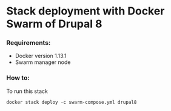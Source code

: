 # Stack deployment with Docker Swarm of Drupal 8

### Requirements:

- Docker version 1.13.1
- Swarm manager node 

### How to:
To run this stack 
```
docker stack deploy -c swarm-compose.yml drupal8
```
